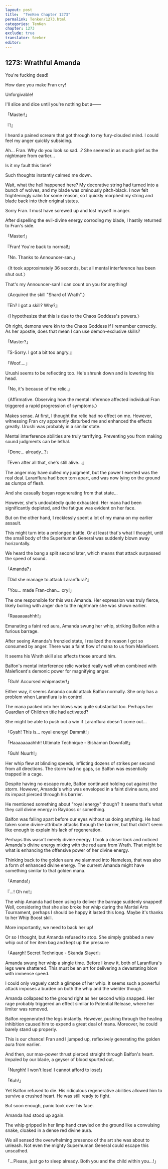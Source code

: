 ```yaml
---
layout: post
title:  "TenKen Chapter 1273"
permalink: Tenken/1273.html
categories: TenKen
chapter: 1273
exclude: true
translator: Seeker
editor: 
---
```

<h2>1273: Wrathful Amanda</h2>

You're fucking dead!

How dare you make Fran cry!

Unforgivable!

I'll slice and dice until you're nothing but a―― 

「Master!」

『!』

I heard a pained scream that got through to my fury-clouded mind. I could feel my anger quickly subsiding.

Ah... Fran. Why do you look so sad...? She seemed in as much grief as the nightmare from earlier...

Is it my fault this time?

Such thoughts instantly calmed me down.

Wait, what the hell happened here? My decorative string had turned into a bunch of wolves, and my blade was ominously pitch-black. I now felt frighteningly calm for some reason, so I quickly morphed my string and blade back into their original states.

Sorry Fran. I must have screwed up and lost myself in anger.

After dispelling the evil-divine energy corroding my blade, I hastily returned to Fran's side.

「Master!」

『Fran! You're back to normal!』

「Nn. Thanks to Announcer-san.」

〈It took approximately 36 seconds, but all mental interference has been shut out.〉

That's my Announcer-san! I can count on you for anything!

〈Acquired the skill "Shard of Wrath".〉

『Eh? I got a skill? Why?』

〈I hypothesize that this is due to the Chaos Goddess's powers.〉

Oh right, demons were kin to the Chaos Goddess if I remember correctly. As her apostle, does that mean I can use demon-exclusive skills?

「Master?」

『S-Sorry. I got a bit too angry.』

「Woof….」

Urushi seems to be reflecting too. He's shrunk down and is lowering his head.

「No, it's because of the relic.」

〈Affirmative. Observing how the mental inference affected individual Fran triggered a rapid progression of symptoms.〉

Makes sense. At first, I thought the relic had no effect on me. However, witnessing Fran cry apparently disturbed me and enhanced the effects greatly. Urushi was probably in a similar state.

Mental interference abilities are truly terrifying. Preventing you from making sound judgments can be lethal.

「Done... already...?」

『Even after all that, she's still alive...』

The anger may have dulled my judgment, but the power I exerted was the real deal. Laranflura had been torn apart, and was now lying on the ground as clumps of flesh.

And she casually began regenerating from that state...

However, she's undoubtedly quite exhausted. Her mana had been significantly depleted, and the fatigue was evident on her face.

But on the other hand, I recklessly spent a lot of my mana on my earlier assault.

This might turn into a prolonged battle. Or at least that's what I thought, until the small body of the Superhuman General was suddenly blown away horizontally.

We heard the bang a split second later, which means that attack surpassed the speed of sound.

「Amanda?」

『Did she manage to attack Laranflura?』

「You... made Fran-chan... cry!」

The one responsible for this was Amanda. Her expression was truly fierce, likely boiling with anger due to the nightmare she was shown earlier.

「Raaaaaaahhh!」

Emanating a faint red aura, Amanda swung her whip, striking Balfon with a furious barrage.

After seeing Amanda's frenzied state, I realized the reason I got so consumed by anger. There was a faint flow of mana to us from Maleficent.

It seems his Wrath skill also affects those around him.

Balfon's mental interference relic worked really well when combined with Maleficent's demonic power for magnifying anger.

「Guh! Accursed whipmaster!」

Either way, it seems Amanda could attack Balfon normally. She only has a problem when Laranflura is in control.

The mana packed into her blows was quite substantial too. Perhaps her Guardian of Children title had activated?

She might be able to push out a win if Laranflura doesn't come out...

「Gyah! This is... royal energy! Dammit!」

「Haaaaaaaahhh! Ultimate Technique - Bishamon Downfall!」

「Guh! Nuurh!」

Her whip flew at blinding speeds, inflicting dozens of strikes per second from all directions. The storm had no gaps, so Balfon was essentially trapped in a cage.

Despite having no escape route, Balfon continued holding out against the storm. However, Amanda's whip was enveloped in a faint divine aura, and its impact pierced through his barrier.

He mentioned something about "royal energy" though? It seems that's what they call divine energy in Raydoss or something.

Balfon was falling apart before our eyes without us doing anything. He had taken some divine-attribute attacks through the barrier, but that didn't seem like enough to explain his lack of regeneration.

Perhaps this wasn't merely divine energy. I took a closer look and noticed Amanda's divine energy mixing with the red aura from Wrath. That might be what is enhancing the offensive power of her divine energy.

Thinking back to the golden aura we slammed into Nameless, that was also a form of enhanced divine energy. The current Amanda might have something similar to that golden mana.

「Amanda!」

『...! Oh no!』

The whip Amanda had been using to deliver the barrage suddenly snapped! Well, considering that she also broke her whip during the Martial Arts Tournament, perhaps I should be happy it lasted this long. Maybe it's thanks to her Whip Boost skill.

More importantly, we need to back her up!

Or so I thought, but Amanda refused to stop. She simply grabbed a new whip out of her item bag and kept up the pressure

「Aaargh! Secret Technique - Skanda Slayer!」

Amanda swung her whip a single time. Before I knew it, both of Laranflura's legs were shattered. This must be an art for delivering a devastating blow with immense speed.

I could only vaguely catch a glimpse of her whip. It seems such a powerful attack imposes a burden on both the whip and the wielder though.

Amanda collapsed to the ground right as her second whip snapped. Her rage probably triggered an effect similar to Potential Release, where her limiter was removed.

Balfon regenerated the legs instantly. However, pushing through the healing inhibition caused him to expend a great deal of mana. Moreover, he could barely stand up properly.

This is our chance! Fran and I jumped up, reflexively generating the golden aura from earlier.

And then, our max-power thrust pierced straight through Balfon's heart. Impaled by our blade, a geyser of blood spurted out.

「Nurghh! I won't lose! I cannot afford to lose!」

「Kuh!」

Yet Balfon refused to die. His ridiculous regenerative abilities allowed him to survive a crushed heart. He was still ready to fight.

But soon enough, panic took over his face.

Amanda had stood up again.

The whip gripped in her limp hand crawled on the ground like a convulsing snake, cloaked in a dense red divine aura.

We all sensed the overwhelming presence of the art she was about to unleash. Not even the mighty Superhuman General could escape this unscathed.

「...Please, just go to sleep already. Both you and the child within you...!」





